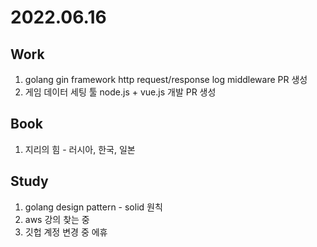 # 2022.06.16

## Work

1. golang gin framework http request/response log middleware PR 생성
2. 게임 데이터 세팅 툴 node.js + vue.js 개발 PR 생성

## Book

1. 지리의 힘 - 러시아, 한국, 일본

## Study

1. golang design pattern - solid 원칙
2. aws 강의 찾는 중
3. 깃헙 계정 변경 중 에휴
